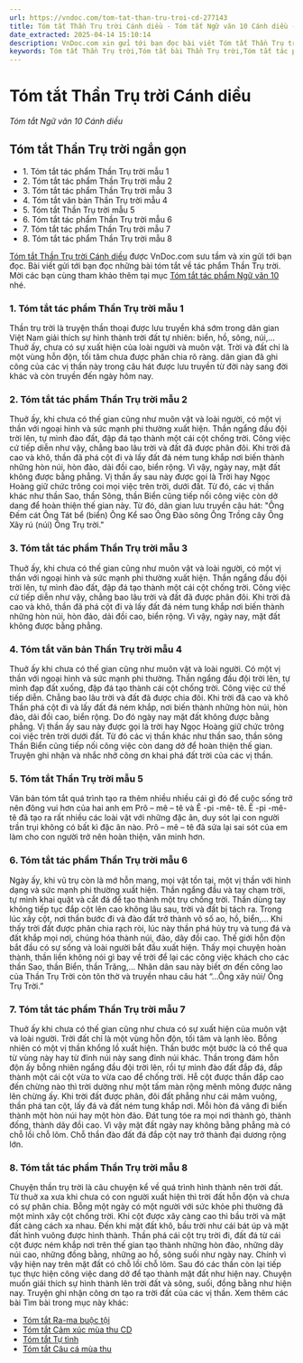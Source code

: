 ```yaml
---
url: https://vndoc.com/tom-tat-than-tru-troi-cd-277143
title: Tóm tắt Thần Trụ trời Cánh diều - Tóm tắt Ngữ văn 10 Cánh diều - VnDoc.com
date_extracted: 2025-04-14 15:10:14
description: VnDoc.com xin gửi tới bạn đọc bài viêt Tóm tắt Thần Trụ trời Cánh diều. Mời các bạn cùng tham khảo chi tiết.
keywords: Tóm tắt Thần Trụ trời,Tóm tắt bài Thần Trụ trời,Tóm tắt tác phẩm Thần Trụ trời,Tóm tắt Thần Trụ trời ngắn gọn,thần trụ trời,ngữ văn 10 Cánh diều,tóm tắt ngữ văn 10 Cánh diều,thần trụ trời tóm tắt,Tóm tắt Thần Trụ trời ngắn nhất,Tóm tắt Thần Trụ trời hay nhất,Tóm tắt văn bản Thần Trụ trời,tóm tắt truyện Thần Trụ trời
---
```


# Tóm tắt Thần Trụ trời Cánh diều
 _Tóm tắt Ngữ văn 10 Cánh diều_
## Tóm tắt Thần Trụ trời ngắn gọn
  * 1\. Tóm tắt tác phẩm Thần Trụ trời mẫu 1
  * 2\. Tóm tắt tác phẩm Thần Trụ trời mẫu 2
  * 3\. Tóm tắt tác phẩm Thần Trụ trời mẫu 3
  * 4\. Tóm tắt văn bản Thần Trụ trời mẫu 4
  * 5\. Tóm tắt Thần Trụ trời mẫu 5
  * 6\. Tóm tắt tác phẩm Thần Trụ trời mẫu 6
  * 7\. Tóm tắt tác phẩm Thần Trụ trời mẫu 7
  * 8\. Tóm tắt tác phẩm Thần Trụ trời mẫu 8

[Tóm tắt Thần Trụ trời Cánh diều](<https://vndoc.com/tom-tat-than-tru-troi-cd-277143>) được VnDoc.com sưu tầm và xin gửi tới bạn đọc. Bài viết gửi tới bạn đọc những bài tóm tắt về tác phẩm Thần Trụ trời. Mời các bạn cùng tham khảo thêm tại mục [Tóm tắt tác phẩm Ngữ văn 10](<https://vndoc.com/tom-tat-ngu-van-10-cd>) nhé.
### 1\. Tóm tắt tác phẩm Thần Trụ trời mẫu 1
Thần trụ trời là truyện thần thoại được lưu truyền khá sớm trong dân gian Việt Nam giải thích sự hình thành trời đất tự nhiên: biển, hồ, sông, núi,… Thuở ấy, chưa có sự xuất hiện của loài người và muôn vật. Trời và đất chỉ là một vùng hỗn độn, tối tăm chưa được phân chia rõ ràng. dân gian đã ghi công của các vị thần này trong câu hát được lưu truyền từ đời này sang đời khác và còn truyền đến ngày hôm nay.
### 2\. Tóm tắt tác phẩm Thần Trụ trời mẫu 2
Thuở ấy, khi chưa có thế gian cũng như muôn vật và loài người, có một vị thần với ngoại hình và sức mạnh phi thường xuất hiện. Thần ngẩng đầu đội trời lên, tự mình đào đất, đập đá tạo thành một cái cột chống trời. Công việc cứ tiếp diễn như vậy, chẳng bao lâu trời và đất đã được phân đôi. Khi trời đã cao và khô, thần đã phá cột đi và lấy đất đá ném tung khắp nơi biến thành những hòn núi, hòn đảo, dải đồi cao, biển rộng. Vì vậy, ngày nay, mặt đất không được bằng phẳng. Vị thần ấy sau này được gọi là Trời hay Ngọc Hoàng giữ chức trông coi mọi việc trên trời, dưới đất. Từ đó, các vị thần khác như thần Sao, thần Sông, thần Biển cũng tiếp nối công việc còn dở dang để hoàn thiện thế gian này. Từ đó, dân gian lưu truyền câu hát:
"Ông Đếm cát
Ông Tát bể \(biển\)
Ông Kể sao
Ông Đào sông
Ông Trồng cây
Ông Xây rú \(núi\)
Ông Trụ trời."
### 3\. Tóm tắt tác phẩm Thần Trụ trời mẫu 3
Thuở ấy, khi chưa có thế gian cũng như muôn vật và loài người, có một vị thần với ngoại hình và sức mạnh phi thường xuất hiện. Thần ngẩng đầu đội trời lên, tự mình đào đất, đập đá tạo thành một cái cột chống trời. Công việc cứ tiếp diễn như vậy, chẳng bao lâu trời và đất đã được phân đôi. Khi trời đã cao và khô, thần đã phá cột đi và lấy đất đá ném tung khắp nơi biến thành những hòn núi, hòn đảo, dải đồi cao, biển rộng. Vì vậy, ngày nay, mặt đất không được bằng phẳng.
### 4\. Tóm tắt văn bản Thần Trụ trời mẫu 4
Thuở ấy khi chưa có thế gian cũng như muôn vật và loài người. Có một vị thần với ngoại hình và sức mạnh phi thường. Thần ngẩng đầu đội trời lên, tự mình đạp đất xuống, đập đá tạo thành cái cột chống trời. Công việc cứ thế tiếp diễn. Chẳng bao lâu trời và đất đã được chia đôi. Khi trời đã cao và khô Thần phá cột đi và lấy đất đá ném khắp, nơi biến thành những hòn núi, hòn đảo, dải đồi cao, biển rộng. Do đó ngày nay mặt đất không được bằng phẳng. Vị thần ấy sau này được gọi là trời hay Ngọc Hoàng giữ chức trông coi việc trên trời dưới đất. Từ đó các vị thần khác như thần sao, thần sông Thần Biển cũng tiếp nối công việc còn dang dở để hoàn thiện thế gian. Truyện ghi nhận và nhắc nhở công ơn khai phá đất trời của các vị thần.
### 5\. Tóm tắt Thần Trụ trời mẫu 5
Văn bản tóm tắt quá trình tạo ra thêm nhiều nhiều cái gì đó để cuộc sống trở nên đông vui hơn của hai anh em Prô – mê – tê và Ê -pi -mê- tê. Ê -pi -mê- tê đã tạo ra rất nhiều các loài vật với những đặc ân, duy sót lại con người trần trụi không có bất kì đặc ân nào. Prô – mê – tê đã sửa lại sai sót của em làm cho con người trở nên hoàn thiện, văn minh hơn.
### 6\. Tóm tắt tác phẩm Thần Trụ trời mẫu 6
Ngày ấy, khi vũ trụ còn là mớ hỗn mang, mọi vật tồn tại, một vị thần với hình dạng và sức mạnh phi thường xuất hiện. Thần ngẩng đầu và tay chạm trời, tự mình khai quật và cắt đá để tạo thành một trụ chống trời. Thần dùng tay không tiếp tục đắp cột lên cao không lâu sau, trời và đất bị tách ra. Trong lúc xây cột, nơi thần bước đi và đào đất trở thành vô số ao, hồ, biển,... Khi thấy trời đất được phân chia rạch ròi, lúc này thần phá hủy trụ và tung đá và đất khắp mọi nơi, chúng hóa thành núi, đảo, dãy đồi cao. Thế giới hỗn độn bắt đầu có sự sống và loài người bắt đầu xuất hiện. Thấy mọi chuyện hoàn thành, thần liền không nói gì bay về trời để lại các công việc khách cho các thần Sao, thần Biển, thần Trăng,... Nhân dân sau này biết ơn đến công lao của Thần Trụ Trời còn tôn thờ và truyền nhau câu hát “...Ông xây núi/ Ông Trụ Trời.”
### 7\. Tóm tắt tác phẩm Thần Trụ trời mẫu 7
Thuở ấy khi chưa có thế gian cũng như chưa có sự xuất hiện của muôn vật và loài người. Trời đất chỉ là một vùng hỗn độn, tối tăm và lạnh lẽo. Bỗng nhiên có một vị thần khổng lồ xuất hiện. Thần bước một bước là có thể qua từ vùng này hay từ đỉnh núi này sang đỉnh núi khác. Thần trong đám hỗn độn ấy bỗng nhiên ngẩng đầu đội trời lên, rồi tự mình đào đất đắp đá, đắp thành một cái cột vừa to vừa cao để chống trời. Hễ cột được thần đắp cao đến chừng nào thì trời dường như một tấm màn rộng mênh mông được nâng lên chừng ấy. Khi trời đất được phân, đôi đất phẳng như cái mâm vuông, thần phá tan cột, lấy đá và đất ném tung khắp nơi. Mỗi hòn đá văng đi biến thành một hòn núi hay một hòn đảo. Đát tung tóe ra mọi nơi thành gò, thành đống, thành dãy đồi cao. Vì vậy mặt đất ngày nay không bằng phẳng mà có chỗ lồi chỗ lõm. Chỗ thần đào đất đá đắp cột nay trở thành đại dương rộng lớn.
### 8\. Tóm tắt tác phẩm Thần Trụ trời mẫu 8
Chuyện thần trụ trời là câu chuyện kể về quá trình hình thành nên trời đất. Từ thuở xa xưa khi chưa có con người xuất hiện thì trời đất hỗn độn và chưa có sự phân chia. Bỗng một ngày có một người với sức khỏe phi thường đã một mình xây cột chống trời. Khi cột được xây càng cao thì bầu trời và mặt đất càng cách xa nhau. Đến khi mặt đất khô, bầu trời như cái bát úp và mặt đất hình vuông được hình thành. Thần phá cái cột trụ trời đi, đất đá từ cái cột được ném khắp nơi trên thế gian tạo thành những hòn đảo, những dãy núi cao, những đồng bằng, những ao hồ, sông suối như ngày nay. Chính vì vậy hiện nay trên mặt đất có chỗ lồi chỗ lõm. Sau đó các thần còn lại tiếp tục thực hiện công việc dang dở để tạo thành mặt đất như hiện nay. Chuyện muốn giải thích sự hình thành lên trời đất và sông, suối, đồng bằng như hiện nay. Truyện ghi nhận công ơn tạo ra trời đất của các vị thần.
Xem thêm các bài Tìm bài trong mục này khác:
  * [Tóm tắt Ra-ma buộc tội](</tom-tat-ra-ma-buoc-toi-cd-277146>)
  * [Tóm tắt Cảm xúc mùa thu CD](</tom-tat-cam-xuc-mua-thu-cd-277151>)
  * [Tóm tắt Tự tình](</tom-tat-tu-tinh-cd-277157>)
  * [Tóm tắt Câu cá mùa thu](</tom-tat-cau-ca-mua-thu-cd-277159>)

